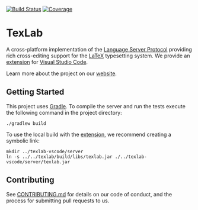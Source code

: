 [![Build Status](https://dev.azure.com/latex-lsp/texlab/_apis/build/status/latex-lsp.texlab?branchName=master)](https://dev.azure.com/latex-lsp/texlab/_build/latest?definitionId=8&branchName=master)
[![Coverage](https://img.shields.io/azure-devops/coverage/latex-lsp/texlab/8.svg?logo=azuredevops)](https://dev.azure.com/latex-lsp/texlab/_build/latest?definitionId=8&branchName=master)

# TexLab

A cross-platform implementation of the [Language Server Protocol](https://microsoft.github.io/language-server-protocol)
providing rich cross-editing support for the [LaTeX](https://www.latex-project.org/) typesetting system.
We provide an [extension](https://github.com/latex-lsp/texlab-vscode) for [Visual Studio Code](https://code.visualstudio.com).

Learn more about the project on our [website](https://texlab.netlify.com).

## Getting Started

This project uses [Gradle](https://gradle.org/).
To compile the server and run the tests execute the following command in the project directory:

```shell
./gradlew build
```

To use the local build with the [extension](https://github.com/latex-lsp/texlab-vscode), we recommend creating a symbolic link:

```shell
mkdir ../texlab-vscode/server
ln -s ../../texlab/build/libs/texlab.jar ./../texlab-vscode/server/texlab.jar
```

## Contributing

See [CONTRIBUTING.md](CONTRIBUTING.md) for details on our code of conduct, and the process for submitting pull requests to us.
